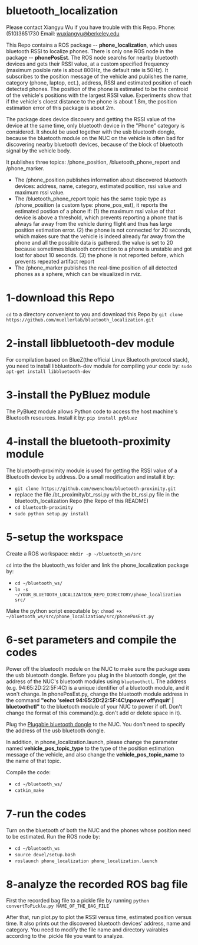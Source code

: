 # bluetooth_localization
Please contact Xiangyu Wu if you have trouble with this Repo. Phone: (510)3651730  Email: wuxiangyu@berkeley.edu

This Repo contains a ROS package -- **phone_localization**, which uses bluetooth RSSI to localize phones. There is only one ROS node in the package -- **phonePosEst**. The ROS node searchs for nearby bluetooth devices and gets their RSSI value, at a custom specified frequency (maximum posible rate is about 800Hz, the default rate is 50Hz). It subscribes to the position message of the vehicle and publishes the name, category (phone, laptop, ect.), address, RSSI and estimated position of each detected phones. The position of the phone is estimated to be the centroid of the vehicle's positions with the largest RSSI value. Experiments show that if the vehicle's cloest distance to the phone is about 1.8m, the position estimation error of this package is about 2m.

The package does device discovery and getting the RSSI value of the device at the same time, only bluetooth device in the "Phone" category is considered. It should be used together with the usb bluetooth dongle, because the bluetooth module on the NUC on the vehicle is often bad for discovering nearby bluetooth devices, because of the block of bluetooth signal by the vehicle body.

It publishes three topics: /phone_position, /bluetooth_phone_report and /phone_marker. 
* The /phone_position publishes information about discovered bluetooth devices: address, name, category, estimated position, rssi value and maximum rssi value. 
* The /bluetooth_phone_report topic has the same topic type as /phone_position (a custom type: phone_pos_est), it reports the estimated postion of a phone if: (1) the maximum rssi value of that device is above a threshold, which prevents reporting a phone that is always far away from the vehicle during flight and thus has large position estimation error. (2) the phone is not connected for 20 seconds, which makes sure that the vehicle is indeed already far away from the phone and all the possible data is gathered. the value is set to 20 because sometimes bluetooth connection to a phone is unstable and got lost for about 10 seconds. (3) the phone is not reported before, which prevents repeated artifact report
* The /phone_marker publishes the real-time position of all detected phones as a sphere, which can be visualized in rviz.

# 1-download this Repo
`cd` to a directory convenient to you and download this Repo by `git clone https://github.com/muellerlab/bluetooth_localization.git`

# 2-install libbluetooth-dev module
For compilation based on BlueZ(the official Linux Bluetooth protocol stack), you need to install libbluetooth-dev module for compiling your code by: `sudo apt-get install libbluetooth-dev`

# 3-install the PyBluez module
The PyBluez module allows Python code to access the host machine's Bluetooth resources. Install it by: `pip install pybluez`

# 4-install the bluetooth-proximity module
The bluetooth-proximity module is used for getting the RSSI value of a Bluetooth device by address. Do a small modification and install it by:
* `git clone https://github.com/ewenchou/bluetooth-proximity.git`
*  replace the file /bt_proximity/bt_rssi.py with the bt_rssi.py file in the bluetooth_localization Repo (the Repo of this README)
* `cd bluetooth-proximity`
* `sudo python setup.py install`

# 5-setup the workspace 
Create a ROS workspace:
`mkdir -p ~/bluetooth_ws/src`

`cd` into the the bluetooth_ws folder and link the phone_localization package by:
* `cd ~/bluetooth_ws/`
* `ln -s ~/YOUR_BLUETOOTH_LOCALIZATION_REPO_DIRECTORY/phone_localization src/`

Make the python script executable by:
`chmod +x ~/bluetooth_ws/src/phone_localization/src/phonePosEst.py`


# 6-set parameters and compile the codes
Power off the bluetooth module on the NUC to make sure the package uses the usb bluetooth dongle. 
Before you plug in the bluetooth dongle, get the address of the NUC's bluetooth modules using `bluetoothctl`. The address (e.g. 94:65:2D:22:5F:4C) is a unique identifier of a bluetooth module, and it won't change.
In phonePosEst.py, change the bluetooth module address in the command **"echo 'select 94:65:2D:22:5F:4C\npower off\nquit' | bluetoothctl"** to the bluetooth module of your NUC to power if off. Don't change the format of this command(e.g. don't add or delete space in it).

Plug the [Plugable bluetooth dongle](https://www.amazon.com/Plugable-Bluetooth-Adapter-Raspberry-Compatible/dp/B009ZIILLI/) to the NUC. You don't need to specify the address of the usb bluetooth dongle.

In addition, in phone_localization.launch, please change the parameter named **vehicle_pos_topic_type** to the type of the position estimation message of the vehicle, and also change the **vehicle_pos_topic_name** to the name of that topic.

Compile the code:
* `cd ~/bluetooth_ws/`
* `catkin_make`

# 7-run the codes 
Turn on the bluetooth of both the NUC and the phones whose position need to be estimated. Run the ROS node by:
* `cd ~/bluetooth_ws`
* `source devel/setup.bash`
* `roslaunch phone_localization phone_localization.launch`

# 8-analyze the recorded ROS bag file
First the recorded bag file to a pickle file by running `python convertToPickle.py NAME_OF_THE_BAG_FILE`

After that, run plot.py to plot the RSSI versus time, estimated position versus time. It also prints out the discovered bluetooth devices' address, name and category. You need to modify the file name and directory vairables according to the .pickle file you want to analyze. 

